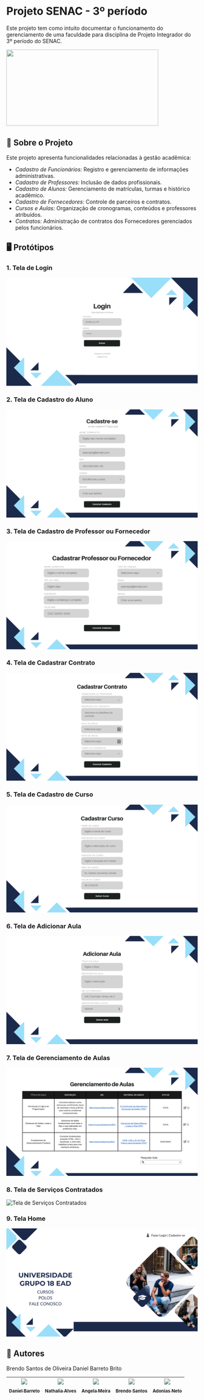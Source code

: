 # Projeto SENAC - 3º período

Este projeto tem como intuito documentar o funcionamento do gerenciamento de uma faculdade para disciplina de Projeto Integrador do 3º período do SENAC.

<img src="https://sindilimpe-es.org.br/wp-content/uploads/2019/07/Senac-cursos2_destaque-800x700.jpg" width="400" height="200"/>

## 📖 Sobre o Projeto

Este projeto apresenta funcionalidades relacionadas à gestão acadêmica:

- _Cadastro de Funcionários:_ Registro e gerenciamento de informações administrativas.
- _Cadastro de Professores:_ Inclusão de dados profissionais.
- _Cadastro de Alunos:_ Gerenciamento de matrículas, turmas e histórico acadêmico.
- _Cadastro de Fornecedores:_ Controle de parceiros e contratos.
- _Cursos e Aulas:_ Organização de cronogramas, conteúdos e professores atribuídos.
- _Contratos:_ Administração de contratos dos Fornecedores gerenciados pelos funcionários.

## 🖥️ Protótipos

### 1. Tela de Login
![Tela de Login](https://raw.githubusercontent.com/dbarretobrito/Projeto-Integrador-SENAC-Grupo-18-/refs/heads/main/1-TELA_DE_LOGIN.png)

### 2. Tela de Cadastro do Aluno
![Tela de Cadastro do Aluno](https://raw.githubusercontent.com/dbarretobrito/Projeto-Integrador-SENAC-Grupo-18-/refs/heads/main/2-TELA_DE_CADASTRO_DO_ALUNO.png)

### 3. Tela de Cadastro de Professor ou Fornecedor
![Tela de Cadastro de Professor ou Fornecedor](https://raw.githubusercontent.com/dbarretobrito/Projeto-Integrador-SENAC-Grupo-18-/refs/heads/main/3-TELA_DE_CADASTRO_DE_PROFESSOR_OU_FORNECEDOR_2.png)

### 4. Tela de Cadastrar Contrato
![Tela de Cadastrar Contrato](https://raw.githubusercontent.com/dbarretobrito/Projeto-Integrador-SENAC-Grupo-18-/refs/heads/main/4-TELA_DE_CADASTRAR_CONTRATO.png)

### 5. Tela de Cadastro de Curso
![Tela de Cadastro de Curso](https://raw.githubusercontent.com/dbarretobrito/Projeto-Integrador-SENAC-Grupo-18-/refs/heads/main/5-TELA_DE_CADASTRO_DE_CURSO.png)

### 6. Tela de Adicionar Aula
![Tela de Adicionar Aula](https://raw.githubusercontent.com/dbarretobrito/Projeto-Integrador-SENAC-Grupo-18-/refs/heads/main/6-TELA_DE_ADICIONAR_AULA.png)

### 7. Tela de Gerenciamento de Aulas
![Tela de Gerenciamento de Aulas](https://raw.githubusercontent.com/dbarretobrito/Projeto-Integrador-SENAC-Grupo-18-/refs/heads/main/7-TELA_DE_GERERNCIAMENTO_DE_AULAS.png)

### 8. Tela de Serviços Contratados
![Tela de Serviços Contratados](https://raw.githubusercontent.com/dbarretobrito/Projeto-Integrador-SENAC-Grupo-18-/refs/heads/main/8-TELA_DE_SERVIÇOS_CONTRATADOS.png)

### 9. Tela Home
![Tela Home](https://raw.githubusercontent.com/dbarretobrito/Projeto-Integrador-SENAC-Grupo-18-/refs/heads/main/HOME.png)

## 👤 Autores
Brendo Santos de Oliveira
Daniel Barreto Brito

| [<img loading="lazy" src="https://avatars.githubusercontent.com/u/120262399?v=4" width=115><br><sub>Daniel Barreto</sub>](https://github.com/dbarretobrito) |  [<img loading="lazy" src="https://avatars.githubusercontent.com/u/104657809?v=4" width=115><br><sub>Nathalia Alves</sub>](https://github.com/nothalia) |  [<img loading="lazy" src="https://avatars.githubusercontent.com/u/178934343?v=4" width=115><br><sub>Angela Meira</sub>](https://github.com/ANGELAMEIRA) |   [<img loading="lazy" src="https://avatars.githubusercontent.com/u/189404432?v=4" width=115><br><sub>Brendo Santos</sub>](https://github.com/brendodz8) | [<img loading="lazy" src="https://avatars.githubusercontent.com/u/189454709?v=4" width=115><br><sub>Adonias Neto</sub>](https://github.com/adoniasneto-33) |
| :---: | :---: | :---: | :---: | :---: |
